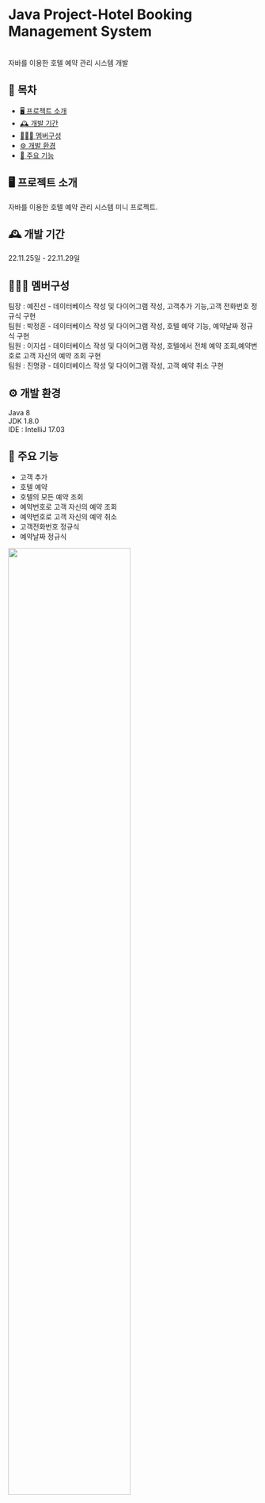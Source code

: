 # Java Project-Hotel Booking Management System
<br>
자바를 이용한 호텔 예약 관리 시스템 개발<br>

##  📑 목차

  * [🖥️ 프로젝트 소개](#--------)
  * [🕰️ 개발 기간](#---------)
  * [🧑‍🤝‍🧑 멤버구성](#-------------)
  * [⚙️ 개발 환경](#--------)
  * [📌 주요 기능](#--------)


## 🖥️ 프로젝트 소개
자바를 이용한 호텔 예약 관리 시스템 미니 프로젝트.

## 🕰️ 개발 기간
22.11.25일 - 22.11.29일

## 🧑‍🤝‍🧑 멤버구성
팀장 : 예진선 - 데이터베이스 작성 및 다이어그램 작성, 고객추가 기능,고객 전화번호 정규식 구현<br>
팀원 : 박정훈 - 데이터베이스 작성 및 다이어그램 작성, 호텔 예약 기능, 예약날짜 정규식 구현<br>
팀원 : 이지섭 - 데이터베이스 작성 및 다이어그램 작성, 호텔에서 전체 예약 조회,예약번호로 고객 자신의 예약 조회 구현<br>
팀원 : 진명광 - 데이터베이스 작성 및 다이어그램 작성, 고객 예약 취소 구현<br>

## ⚙️ 개발 환경
Java 8<br>
JDK 1.8.0<br>
IDE : IntelliJ 17.03

## 📌 주요 기능
- 고객 추가
- 호텔 예약 
- 호텔의 모든 예약 조회
- 예약번호로 고객 자신의 예약 조회
- 예약번호로 고객 자신의 예약 취소
- 고객전화번호 정규식
- 예약날짜 정규식
 
<img src="https://user-images.githubusercontent.com/83831110/204422563-d171f9e7-47a8-4ac5-97dd-87e3d408c275.png" width="70%" ></a>


